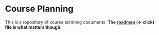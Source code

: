 # Course Planning

This is a repository of course planning documents. **The [roadmap](course-planning/roadmap.md) (<- click) file is what matters though**.